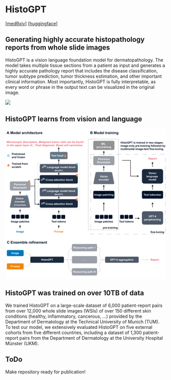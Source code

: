 # HistoGPT

[[medRxiv]()] [[huggingface](https://huggingface.co/marr-peng-lab/histogpt)]

## Generating highly accurate histopathology reports from whole slide images

HistoGPT is a vision language foundation model for dermatopathology. The model takes multiple tissue sections from a patient as input and generates a highly accurate pathology report that includes the disease classification, tumor subtype prediction, tumor thickness estimation, and other important clinical information. Most importantly, HistoGPT is fully interpretable, as every word or phrase in the output text can be visualized in the original image.

<img src="github/figure-1.png" width="800"/>

## HistoGPT learns from vision and language

<img src="github/figure-2.png" width="800"/>

## HistoGPT was trained on over 10TB of data

We trained HistoGPT on a large-scale dataset of 6,000 patient-report pairs from over 12,000 whole slide images (WSIs) of over 150 different skin conditions (healthy, inflammatory, cancerous, ...) provided by the Department of Dermatology at the Technical University of Munich (TUM). To test our model, we extensively evaluated HistoGPT on five external cohorts from five different countries, including a dataset of 1,300 patient-report pairs from the Department of Dermatology at the University Hospital Münster (UKM).

## ToDo
Make repository ready for publication!
